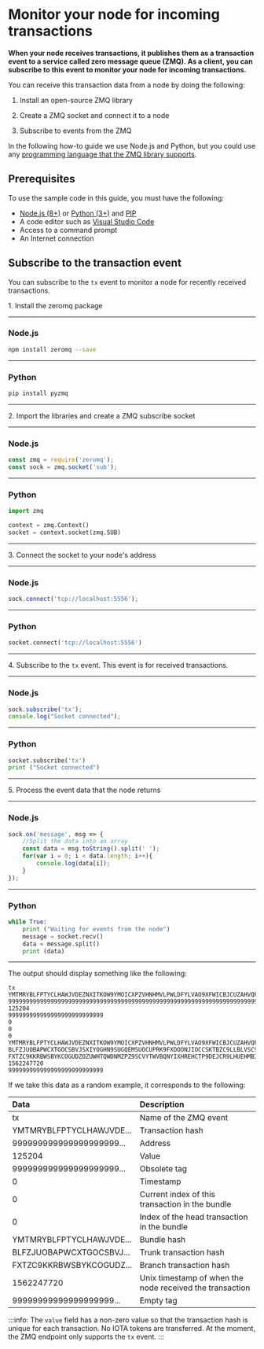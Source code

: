 # Monitor your node for incoming transactions

**When your node receives transactions, it publishes them as a transaction event to a service called zero message queue (ZMQ). As a client, you can subscribe to this event to monitor your node for incoming transactions.**

You can receive this transaction data from a node by doing the following:

1. Install an open-source ZMQ library

2. Create a ZMQ socket and connect it to a node

3. Subscribe to events from the ZMQ

In the following how-to guide we use Node.js and Python, but you could use any [programming language that the ZMQ library supports](http://zguide.zeromq.org/page:all).

## Prerequisites

To use the sample code in this guide, you must have the following:

* [Node.js (8+)](https://nodejs.org/en/) or [Python (3+)](https://www.python.org/downloads/) and [PIP](https://pip.pypa.io/en/stable/installing/)
* A code editor such as [Visual Studio Code](https://code.visualstudio.com/Download)
* Access to a command prompt
* An Internet connection

## Subscribe to the transaction event

You can subscribe to the `tx` event to monitor a node for recently received transactions.

1\. Install the zeromq package

--------------------
### Node.js

```bash
npm install zeromq --save
```
---
### Python

```bash
pip install pyzmq
```
--------------------

2\. Import the libraries and create a ZMQ subscribe socket

--------------------
### Node.js

```js
const zmq = require('zeromq');
const sock = zmq.socket('sub');
```
---
### Python

```python
import zmq

context = zmq.Context()
socket = context.socket(zmq.SUB)
```
--------------------

3\. Connect the socket to your node's address

--------------------
### Node.js

```js
sock.connect('tcp://localhost:5556');
```
---
### Python

```python
socket.connect('tcp://localhost:5556')
```
--------------------

4\. Subscribe to the `tx` event. This event is for received transactions.

--------------------
### Node.js

```js
sock.subscribe('tx');
console.log("Socket connected");
```
---
### Python
```python
socket.subscribe('tx')
print ("Socket connected")
```
--------------------

5\. Process the event data that the node returns

--------------------
### Node.js

```js
sock.on('message', msg => {
    //Split the data into an array
    const data = msg.toString().split(' ');
    for(var i = 0; i < data.length; i++){
        console.log(data[i]);
    }
});
```
---
### Python
```python
while True:
    print ("Waiting for events from the node")
    message = socket.recv()
    data = message.split()
    print (data)
```
--------------------

The output should display something like the following:
```shell
tx
YMTMRYBLFPTYCLHAWJVDEZNXITKOW9YMOICXPZVHNHMVLPWLDFYLVAO9XFWICBJCUZAHVQPHINBDXD9NE
999999999999999999999999999999999999999999999999999999999999999999999999999999999
125204
999999999999999999999999999
0
0
0
YMTMRYBLFPTYCLHAWJVDEZNXITKOW9YMOICXPZVHNHMVLPWLDFYLVAO9XFWICBJCUZAHVQPHINBDXD9NE
BLFZJUOBAPWCXTGOCSBVJSXIYOGHN9SUGQEMSUOCUPRK9FXDOONJIOCCSKTBZC9LLBLVSC9BOXEDRE9HY
FXTZC9KKRBWSBYKCOGUDZOZUWHTQWDNMZPZ9SCVYTWVBQNYIXHREHCTP9DEJCR9LHUEHMBIXXGSDQJUUW
1562247720
999999999999999999999999999
```

If we take this data as a random example, it corresponds to the following:

| **Data**| **Description**|
|:--------|:---------------|
|tx|Name of the ZMQ event|
|YMTMRYBLFPTYCLHAWJVDE...|Transaction hash|
|999999999999999999999...|Address|
|125204|Value|
|999999999999999999999...|Obsolete tag|
|0|Timestamp|
|0|Current index of this transaction in the bundle|
|0|Index of the head transaction in the bundle|
|YMTMRYBLFPTYCLHAWJVDE...|Bundle hash|
|BLFZJUOBAPWCXTGOCSBVJ...|Trunk transaction hash|
|FXTZC9KKRBWSBYKCOGUDZ...|Branch transaction hash|
|1562247720|Unix timestamp of when the node received the transaction|
|99999999999999999999...|Empty tag|

:::info:
The `value` field has a non-zero value so that the transaction hash is unique for each transaction. No IOTA tokens are transferred.
At the moment, the ZMQ endpoint only supports the `tx` event.
::: 

